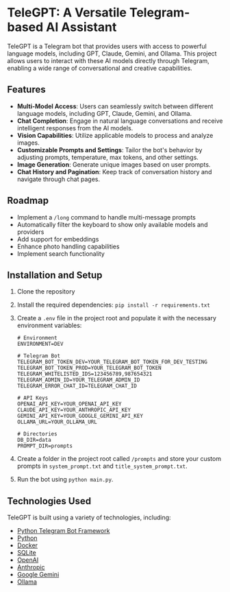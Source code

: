 # TeleGPT: A Versatile Telegram-based AI Assistant

TeleGPT is a Telegram bot that provides users with access to powerful language models, including GPT, Claude, Gemini, and Ollama. This project allows users to interact with these AI models directly through Telegram, enabling a wide range of conversational and creative capabilities.

## Features

- **Multi-Model Access**: Users can seamlessly switch between different language models, including GPT, Claude, Gemini, and Ollama.
- **Chat Completion**: Engage in natural language conversations and receive intelligent responses from the AI models.
- **Vision Capabilities**: Utilize applicable models to process and analyze images.
- **Customizable Prompts and Settings**: Tailor the bot's behavior by adjusting prompts, temperature, max tokens, and other settings.
- **Image Generation**: Generate unique images based on user prompts.
- **Chat History and Pagination**: Keep track of conversation history and navigate through chat pages.

## Roadmap

- Implement a `/long` command to handle multi-message prompts
- Automatically filter the keyboard to show only available models and providers
- Add support for embeddings
- Enhance photo handling capabilities
- Implement search functionality

## Installation and Setup

1. Clone the repository
2. Install the required dependencies: `pip install -r requirements.txt`
3. Create a `.env` file in the project root and populate it with the necessary environment variables:

   ```
   # Environment
   ENVIRONMENT=DEV

   # Telegram Bot
   TELEGRAM_BOT_TOKEN_DEV=YOUR_TELEGRAM_BOT_TOKEN_FOR_DEV_TESTING
   TELEGRAM_BOT_TOKEN_PROD=YOUR_TELEGRAM_BOT_TOKEN
   TELEGRAM_WHITELISTED_IDS=123456789,987654321
   TELEGRAM_ADMIN_ID=YOUR_TELEGRAM_ADMIN_ID
   TELEGRAM_ERROR_CHAT_ID=TELEGRAM_CHAT_ID

   # API Keys
   OPENAI_API_KEY=YOUR_OPENAI_API_KEY
   CLAUDE_API_KEY=YOUR_ANTHROPIC_API_KEY
   GEMINI_API_KEY=YOUR_GOOGLE_GEMINI_API_KEY
   OLLAMA_URL=YOUR_OLLAMA_URL

   # Directories
   DB_DIR=data
   PROMPT_DIR=prompts
   ```


4. Create a folder in the project root called `/prompts` and store your custom prompts in `system_prompt.txt` and `title_system_prompt.txt`.
5. Run the bot using `python main.py`.

## Technologies Used

TeleGPT is built using a variety of technologies, including:
- [Python Telegram Bot Framework](https://github.com/python-telegram-bot/python-telegram-bot)
- [Python](https://www.python.org)
- [Docker](https://www.docker.com)
- [SQLite](https://www.sqlite.org)
- [OpenAI](https://openai.com)
- [Anthropic](https://anthropic.com)
- [Google Gemini](https://deepmind.google/technologies/gemini/)
- [Ollama](https://ollama.com/)


<!-- ## Contributing

We welcome contributions from the community! If you'd like to report issues, suggest features, or submit pull requests, please follow the guidelines outlined in the [CONTRIBUTING.md](CONTRIBUTING.md) file. -->
